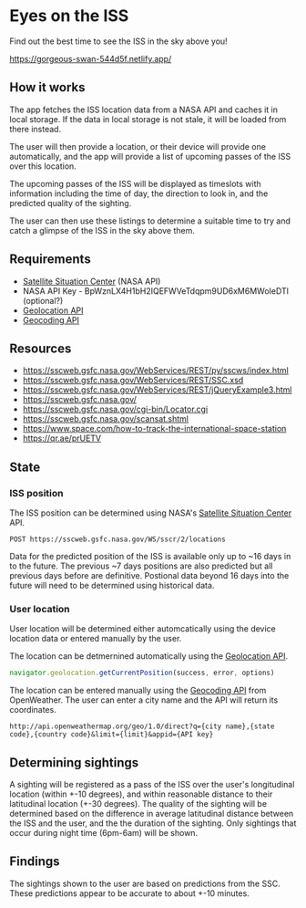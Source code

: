 # Eyes on the ISS

Find out the best time to see the ISS in the sky above you!

https://gorgeous-swan-544d5f.netlify.app/

## How it works

The app fetches the ISS location data from a NASA API and caches it in local storage. If the data in local storage is not stale, it will be loaded from there instead.

The user will then provide a location, or their device will provide one automatically, and the app will provide a list of upcoming passes of the ISS over this location.

The upcoming passes of the ISS will be displayed as timeslots with information including the time of day, the direction to look in, and the predicted quality of the sighting.

The user can then use these listings to determine a suitable time to try and catch a glimpse of the ISS in the sky above them.

## Requirements

- [Satellite Situation Center](https://sscweb.gsfc.nasa.gov/WebServices/REST/) (NASA API)
- NASA API Key - BpWznLX4H1bH2IQEFWVeTdqpm9UD6xM6MWoIeDTl (optional?)
- [Geolocation API](https://developer.mozilla.org/en-US/docs/Web/API/Geolocation/getCurrentPosition)
- [Geocoding API](https://openweathermap.org/api/geocoding-api)

## Resources

- https://sscweb.gsfc.nasa.gov/WebServices/REST/py/sscws/index.html
- https://sscweb.gsfc.nasa.gov/WebServices/REST/SSC.xsd
- https://sscweb.gsfc.nasa.gov/WebServices/REST/jQueryExample3.html
- https://sscweb.gsfc.nasa.gov/
- https://sscweb.gsfc.nasa.gov/cgi-bin/Locator.cgi
- https://sscweb.gsfc.nasa.gov/scansat.shtml
- https://www.space.com/how-to-track-the-international-space-station
- https://qr.ae/prUETV

## State

### ISS position

The ISS position can be determined using NASA's [Satellite Situation Center](https://sscweb.gsfc.nasa.gov/WebServices/REST/) API.

```
POST https://sscweb.gsfc.nasa.gov/WS/sscr/2/locations
```

Data for the predicted position of the ISS is available only up to ~16 days in to the future. The previous ~7 days positions are also predicted but all previous days before are definitive. Postional data beyond 16 days into the future will need to be determined using historical data.

### User location

User location will be determined either automcatically using the device location data or entered manually by the user.

The location can be detmernined automatically using the [Geolocation API](https://developer.mozilla.org/en-US/docs/Web/API/Geolocation/getCurrentPosition).

```js
navigator.geolocation.getCurrentPosition(success, error, options)
```

The location can be entered manually using the [Geocoding API](https://openweathermap.org/api/geocoding-api) from OpenWeather. The user can enter a city name and the API will return its coordinates.

```
http://api.openweathermap.org/geo/1.0/direct?q={city name},{state code},{country code}&limit={limit}&appid={API key}
```

## Determining sightings

A sighting will be registered as a pass of the ISS over the user's longitudinal location (within +-10 degrees), and within reasonable distance to their latitudinal location (+-30 degrees). The quality of the sighting will be determined based on the difference in average latitudinal distance between the ISS and the user, and the the duration of the sighting. Only sightings that occur during night time (6pm-6am) will be shown.

## Findings

The sightings shown to the user are based on predictions from the SSC. These predictions appear to be accurate to about +-10 minutes.



